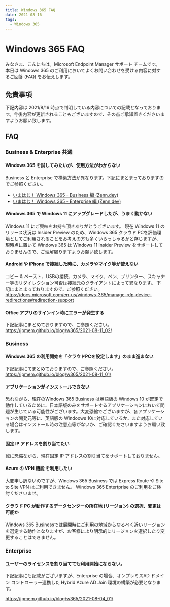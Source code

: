 ```yaml
---
title: Windows 365 FAQ
date: 2021-08-16
tags:
  - Windows 365
---
```


# Windows 365 FAQ

みなさま、こんにちは。Microsoft Endpoint Manager サポート チームです。
本日は Windows 365 のご利用においてよくお問い合わせを受ける内容に対するご回答 (FAQ) をお伝えします。

## 免責事項

下記内容は 2021/8/16 時点で判明している内容についての記載となっております。今後内容が更新されることもございますので、その点ご承知置きくださいますようお願い致します。

## FAQ

### Business & Enterprise 共通

#### Windows 365 を試してみたいが、使用方法がわからない

Business と Enterprise で構築方法が異なります。下記にまとまっておりますのでご参照ください。  

- [いまはじ！ Windows 365 - Business 編 (Zenn.dev) ](https://zenn.dev/takuyaot/books/507584243171c2)  
- [いまはじ！ Windows 365 - Enterprise 編 (Zenn.dev) ](https://zenn.dev/takuyaot/books/60c3ced87ba86f)  


#### Windows 365 で Windows 11 にアップグレードしたが、うまく動かない

Windows 11 にご興味をお持ち頂きありがとうございます。
現在 Windows 11 のリリース状況は Insider Preview のため、Windows 365 クラウド PCを評価環境としてご利用されることをお考えの方も多くいらっしゃるかと存じますが、 現時点に置いて Windows 365 は Windows 11 Insider Preview をサポートしておりませんので、ご理解賜りますようお願い致します。

#### Android や iPhone で接続した時に、カメラやマイク等が使えない

コピー & ペースト、USBの接続、カメラ、マイク、ペン、プリンター、スキャナー等のリダイレクション可否は接続元のクライアントによって異なります。
下記にまとまっておりますので、ご参照ください。
https://docs.microsoft.com/en-us/windows-365/manage-rdp-device-redirections#redirection-support


#### Office アプリのサインイン時にエラーが発生する

下記記事にまとめておりますので、ご参照ください。
https://jpmem.github.io/blog/w365/2021-08-11_02/


### Business

#### Windows 365 の利用開始を「クラウドPCを設定します」のまま進まない

下記記事にてまとめておりますので、ご参照ください。
https://jpmem.github.io/blog/w365/2021-08-11_01/

#### アプリケーションがインストールできない

恐れながら、現在のWindows 365 Business は英語版の Windows 10 が既定で動作しているために、日本語版のみをサポートするアプリケーションにおいて問題が生じている可能性がございます。大変恐縮でございますが、各アプリケーションの開発元等に、英語版の Windoows 10に対応しているか、また対応している場合はインストール時の注意点等がないか、ご確認くださいますようお願い致します。

#### 固定 IP アドレスを割り当てたい

誠に恐縮ながら、現在固定 IP アドレスの割り当てをサポートしておりません。

#### Azure の VPN 機能 を利用したい

大変申し訳ないのですが、Windows 365 Business では Express Route や Site to Site VPN はご利用できません。
Windows 365 Entertprise のご利用をご検討くださいませ。

#### クラウド PC が動作するデータセンターの所在地 (リージョン) の選択、変更は可能か

Windows 365 Businessでは展開時にご利用の地域からなるべく近いリージョンを選定する動作となりますが、お客様により明示的にリージョンを選択したり変更することはできません。

### Enterprise

#### ユーザーのライセンスを割り当てても利用開始にならない。

下記記事にも記載がございますが、Enterprise の場合、オンプレミスAD ドメイン コントローラー連携した Hybrid Azure AD Join 環境の構築が必要となります。

https://jpmem.github.io/blog/w365/2021-08-04_01/